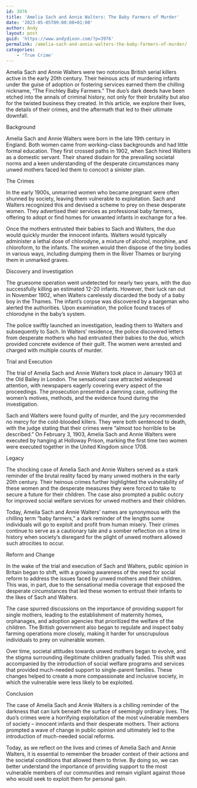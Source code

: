```yaml
---
id: 3976
title: 'Amelia Sach and Annie Walters: The Baby Farmers of Murder'
date: '2023-05-05T09:00:00+01:00'
author: Andy
layout: post
guid: 'https://www.andydixon.com/?p=3976'
permalink: /amelia-sach-and-annie-walters-the-baby-farmers-of-murder/
categories:
    - 'True Crime'
---
```


Amelia Sach and Annie Walters were two notorious British serial killers active in the early 20th century. Their heinous acts of murdering infants under the guise of adoption or fostering services earned them the chilling nickname, “The Finchley Baby Farmers.” The duo’s dark deeds have been etched into the annals of criminal history, not only for their brutality but also for the twisted business they created. In this article, we explore their lives, the details of their crimes, and the aftermath that led to their ultimate downfall.

Background

Amelia Sach and Annie Walters were born in the late 19th century in England. Both women came from working-class backgrounds and had little formal education. They first crossed paths in 1902, when Sach hired Walters as a domestic servant. Their shared disdain for the prevailing societal norms and a keen understanding of the desperate circumstances many unwed mothers faced led them to concoct a sinister plan.

The Crimes

In the early 1900s, unmarried women who became pregnant were often shunned by society, leaving them vulnerable to exploitation. Sach and Walters recognized this and devised a scheme to prey on these desperate women. They advertised their services as professional baby farmers, offering to adopt or find homes for unwanted infants in exchange for a fee.

Once the mothers entrusted their babies to Sach and Walters, the duo would quickly murder the innocent infants. Walters would typically administer a lethal dose of chlorodyne, a mixture of alcohol, morphine, and chloroform, to the infants. The women would then dispose of the tiny bodies in various ways, including dumping them in the River Thames or burying them in unmarked graves.

Discovery and Investigation

The gruesome operation went undetected for nearly two years, with the duo successfully killing an estimated 12-20 infants. However, their luck ran out in November 1902, when Walters carelessly discarded the body of a baby boy in the Thames. The infant’s corpse was discovered by a bargeman who alerted the authorities. Upon examination, the police found traces of chlorodyne in the baby’s system.

The police swiftly launched an investigation, leading them to Walters and subsequently to Sach. In Walters’ residence, the police discovered letters from desperate mothers who had entrusted their babies to the duo, which provided concrete evidence of their guilt. The women were arrested and charged with multiple counts of murder.

Trial and Execution

The trial of Amelia Sach and Annie Walters took place in January 1903 at the Old Bailey in London. The sensational case attracted widespread attention, with newspapers eagerly covering every aspect of the proceedings. The prosecution presented a damning case, outlining the women’s motives, methods, and the evidence found during the investigation.

Sach and Walters were found guilty of murder, and the jury recommended no mercy for the cold-blooded killers. They were both sentenced to death, with the judge stating that their crimes were “almost too horrible to be described.” On February 3, 1903, Amelia Sach and Annie Walters were executed by hanging at Holloway Prison, marking the first time two women were executed together in the United Kingdom since 1708.

Legacy

The shocking case of Amelia Sach and Annie Walters served as a stark reminder of the brutal reality faced by many unwed mothers in the early 20th century. Their heinous crimes further highlighted the vulnerability of these women and the desperate measures they were forced to take to secure a future for their children. The case also prompted a public outcry for improved social welfare services for unwed mothers and their children.

Today, Amelia Sach and Annie Walters’ names are synonymous with the chilling term “baby farmers,” a dark reminder of the lengths some individuals will go to exploit and profit from human misery. Their crimes continue to serve as a cautionary tale and a somber reflection on a time in history when society’s disregard for the plight of unwed mothers allowed such atrocities to occur.

Reform and Change

In the wake of the trial and execution of Sach and Walters, public opinion in Britain began to shift, with a growing awareness of the need for social reform to address the issues faced by unwed mothers and their children. This was, in part, due to the sensational media coverage that exposed the desperate circumstances that led these women to entrust their infants to the likes of Sach and Walters.

The case spurred discussions on the importance of providing support for single mothers, leading to the establishment of maternity homes, orphanages, and adoption agencies that prioritized the welfare of the children. The British government also began to regulate and inspect baby farming operations more closely, making it harder for unscrupulous individuals to prey on vulnerable women.

Over time, societal attitudes towards unwed mothers began to evolve, and the stigma surrounding illegitimate children gradually faded. This shift was accompanied by the introduction of social welfare programs and services that provided much-needed support to single-parent families. These changes helped to create a more compassionate and inclusive society, in which the vulnerable were less likely to be exploited.

Conclusion

The case of Amelia Sach and Annie Walters is a chilling reminder of the darkness that can lurk beneath the surface of seemingly ordinary lives. The duo’s crimes were a horrifying exploitation of the most vulnerable members of society – innocent infants and their desperate mothers. Their actions prompted a wave of change in public opinion and ultimately led to the introduction of much-needed social reforms.

Today, as we reflect on the lives and crimes of Amelia Sach and Annie Walters, it is essential to remember the broader context of their actions and the societal conditions that allowed them to thrive. By doing so, we can better understand the importance of providing support to the most vulnerable members of our communities and remain vigilant against those who would seek to exploit them for personal gain.